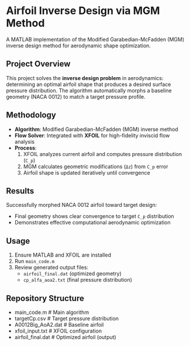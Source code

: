 # Airfoil Inverse Design via MGM Method

A MATLAB implementation of the Modified Garabedian-McFadden (MGM) inverse design method for aerodynamic shape optimization.

## Project Overview

This project solves the **inverse design problem** in aerodynamics: determining an optimal airfoil shape that produces a desired surface pressure distribution. The algorithm automatically morphs a baseline geometry (NACA 0012) to match a target pressure profile.

## Methodology

- **Algorithm**: Modified Garabedian-McFadden (MGM) inverse method
- **Flow Solver**: Integrated with **XFOIL** for high-fidelity inviscid flow analysis
- **Process**:
  1. XFOIL analyzes current airfoil and computes pressure distribution (`C_p`)
  2. MGM calculates geometric modifications (`Δz`) from `C_p` error
  3. Airfoil shape is updated iteratively until convergence

## Results

Successfully morphed NACA 0012 airfoil toward target design:
- Final geometry shows clear convergence to target `C_p` distribution
- Demonstrates effective computational aerodynamic optimization

## Usage

1. Ensure MATLAB and XFOIL are installed
2. Run `main_code.m`
3. Review generated output files:
   - `airfoil_final.dat` (optimized geometry)
   - `cp_alfa_aoa2.txt` (final pressure distribution)

## Repository Structure
- main_code.m # Main algorithm
- targetCp.csv # Target pressure distribution
- A0012Big_AoA2.dat # Baseline airfoil
- xfoil_input.txt # XFOIL configuration
- airfoil_final.dat # Optimized airfoil (output)
